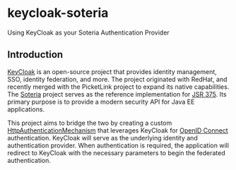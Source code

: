 # keycloak-soteria
Using KeyCloak as your Soteria Authentication Provider

## Introduction

[KeyCloak](https://www.keycloak.org) is an open-source project that provides identity management, 
SSO, identity federation, and more.  The project originated with RedHat, and recently 
merged with the PicketLink project to expand its native capabilities.  The [Soteria](https://github.com/eclipse-ee4j/soteria) 
project serves as the reference implementation for [JSR 375](https://jcp.org/en/jsr/detail?id=375). 
 Its primary purpose is to provide a modern security API for Java EE applications.

This project aims to bridge the two by creating a custom [HttpAuthenticationMechanism](https://javaee.github.io/security-api/apidocs/javax/security/enterprise/authentication/mechanism/http/HttpAuthenticationMechanism.html) 
that leverages KeyCloak for [OpenID Connect](http://openid.net/connect) authentication. 
 KeyCloak will serve as the underlying identity and authentication provider.  When 
 authentication is required, the application will redirect to KeyCloak with the necessary 
 parameters to begin the federated authentication.